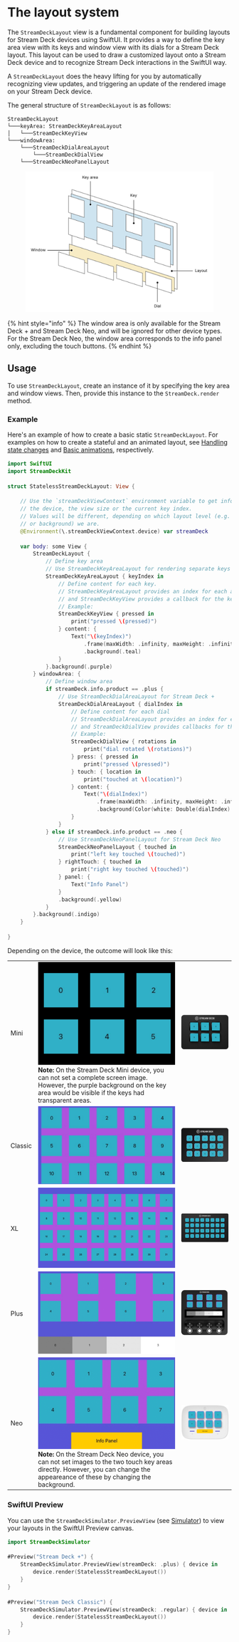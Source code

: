 # The layout system

The `StreamDeckLayout` view is a fundamental component for building layouts for Stream Deck devices using SwiftUI. It provides a way to define the key area view with its keys and window view with its dials for a Stream Deck layout. This layout can be used to draw a customized layout onto a Stream Deck device and to recognize Stream Deck interactions in the SwiftUI way.

A `StreamDeckLayout` does the heavy lifting for you by automatically recognizing view updates, and triggering an update of the rendered image on your Stream Deck device.

The general structure of `StreamDeckLayout` is as follows:

```
StreamDeckLayout
└───keyArea: StreamDeckKeyAreaLayout
│   └───StreamDeckKeyView
└───windowArea: 
    └───StreamDeckDialAreaLayout
        └───StreamDeckDialView
    └───StreamDeckNeoPanelLayout
```

<figure>
    <picture>
        <source srcset="../_images/StreamDeckLayout.dark.svg" media="(prefers-color-scheme: dark)">
        <img src="../_images/StreamDeckLayout.light.svg" alt="An illustration of how layers are arranged in StreamDeckLayout">
    </picture>
    <figcaption></figcaption>
</figure>

{% hint style="info" %}
The window area is only available for the Stream Deck + and Stream Deck Neo, and will be ignored for other device types. For the Stream Deck Neo, the window area corresponds to the info panel only, excluding the touch buttons. 
{% endhint %}

## Usage
To use `StreamDeckLayout`, create an instance of it by specifying the key area and window views. Then, provide this instance to the `StreamDeck.render` method.

### Example

Here's an example of how to create a basic static `StreamDeckLayout`. For examples on how to create a stateful and an animated layout, see [Handling state changes](Stateful.md) and [Basic animations](Animated.md), respectively.

```swift
import SwiftUI 
import StreamDeckKit

struct StatelessStreamDeckLayout: View {

    // Use the `streamDeckViewContext` environment variable to get information about 
    // the device, the view size or the current key index. 
    // Values will be different, depending on which layout level (e.g. window, key
    // or background) we are.
    @Environment(\.streamDeckViewContext.device) var streamDeck

    var body: some View {
        StreamDeckLayout {
            // Define key area
            // Use StreamDeckKeyAreaLayout for rendering separate keys
            StreamDeckKeyAreaLayout { keyIndex in
                // Define content for each key.
                // StreamDeckKeyAreaLayout provides an index for each available key,
                // and StreamDeckKeyView provides a callback for the key action
                // Example:
                StreamDeckKeyView { pressed in
                    print("pressed \(pressed)")
                } content: {
                    Text("\(keyIndex)")
                        .frame(maxWidth: .infinity, maxHeight: .infinity)
                        .background(.teal)
                }
            }.background(.purple)
        } windowArea: {
            // Define window area
            if streamDeck.info.product == .plus {
                // Use StreamDeckDialAreaLayout for Stream Deck +
                StreamDeckDialAreaLayout { dialIndex in
                    // Define content for each dial
                    // StreamDeckDialAreaLayout provides an index for each available dial,
                    // and StreamDeckDialView provides callbacks for the dial actions
                    // Example:
                    StreamDeckDialView { rotations in
                        print("dial rotated \(rotations)")
                    } press: { pressed in
                        print("pressed \(pressed)")
                    } touch: { location in
                        print("touched at \(location)")
                    } content: {
                        Text("\(dialIndex)")
                            .frame(maxWidth: .infinity, maxHeight: .infinity)
                            .background(Color(white: Double(dialIndex) / 5 + 0.5))
                    }
                }
            } else if streamDeck.info.product == .neo {
                // Use StreamDeckNeoPanelLayout for Stream Deck Neo
                StreamDeckNeoPanelLayout { touched in
                    print("left key touched \(touched)")
                } rightTouch: { touched in
                    print("right key touched \(touched)")
                } panel: {
                    Text("Info Panel")
                }
                .background(.yellow)
            }
        }.background(.indigo)
    }

}

```

Depending on the device, the outcome will look like this:

<table>
    <tr>
        <td>Mini</td>
        <td>
            <img src="../_images/layout_sd_mini.png">
            <strong>Note:</strong> On the Stream Deck Mini device, you can not set a complete screen image. However, the purple background on the key area would be visible if the keys had transparent areas.
        </td>
        <td><img src="../_images/layout_sd_mini_device.png"></td>
    </tr>
    <tr>
        <td>Classic</td>
        <td><img src="../_images/layout_sd_classic.png"></td>
        <td><img src="../_images/layout_sd_classic_device.png"></td>
    </tr> 
    <tr>
        <td>XL</td>
        <td><img src="../_images/layout_sd_xl.png"></td>
        <td><img src="../_images/layout_sd_xl_device.png"></td>
    </tr> 
    <tr>
        <td>Plus</td>
        <td><img src="../_images/layout_sd_plus.png"></td>
        <td><img src="../_images/layout_sd_plus_device.png"></td>
    </tr> 
    <tr>
        <td>Neo</td>
        <td>
            <img src="../_images/layout_sd_neo.png">
            <strong>Note:</strong> On the Stream Deck Neo device, you can not set images to the two touch key areas directly. However, you can change the appeareance of these by changing the background.  
        </td>
        <td><img src="../_images/layout_sd_neo_device.png"></td>
    </tr> 
</table>


### SwiftUI Preview

You can use the `StreamDeckSimulator.PreviewView` (see [Simulator](../Simulator.md)) to view your layouts in the SwiftUI Preview canvas.
```swift
import StreamDeckSimulator

#Preview("Stream Deck +") {
    StreamDeckSimulator.PreviewView(streamDeck: .plus) { device in
        device.render(StatelessStreamDeckLayout())
    }
}

#Preview("Stream Deck Classic") {
    StreamDeckSimulator.PreviewView(streamDeck: .regular) { device in
        device.render(StatelessStreamDeckLayout())
    }
}
```
